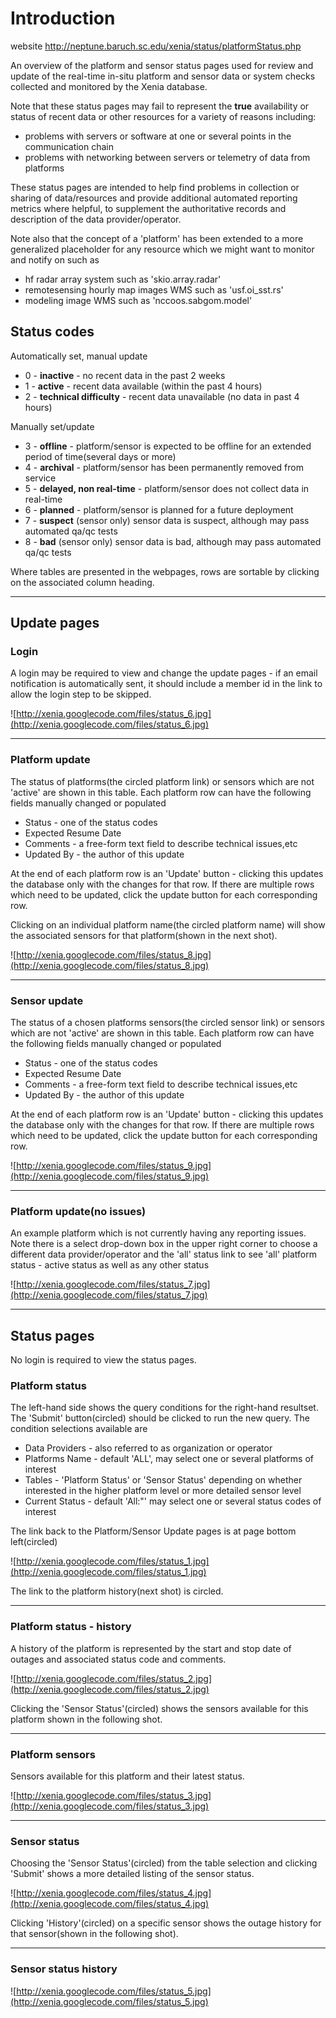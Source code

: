 

# Introduction #

website http://neptune.baruch.sc.edu/xenia/status/platformStatus.php

An overview of the platform and sensor status pages used for review and update of the real-time in-situ platform and sensor data or system checks collected and monitored by the Xenia database.

Note that these status pages may fail to represent the **true** availability or status of recent data or other resources for a variety of reasons including:
  * problems with servers or software at one or several points in the communication chain
  * problems with networking between servers or telemetry of data from platforms

These status pages are intended to help find problems in collection or sharing of data/resources and provide additional automated reporting metrics where helpful, to supplement the authoritative records and description of the data provider/operator.

Note also that the concept of a 'platform' has been extended to a more generalized placeholder for any resource which we might want to monitor and notify on such as

  * hf radar array system such as 'skio.array.radar'
  * remotesensing hourly map images WMS such as 'usf.oi\_sst.rs'
  * modeling image WMS such as 'nccoos.sabgom.model'

## Status codes ##

Automatically set, manual update
  * 0 - **inactive** - no recent data in the past 2 weeks
  * 1 - **active** - recent data available (within the past 4 hours)
  * 2 - **technical difficulty** - recent data unavailable (no data in past 4 hours)

Manually set/update
  * 3 - **offline** - platform/sensor is expected to be offline for an extended period of time(several days or more)
  * 4 - **archival** - platform/sensor has been permanently removed from service
  * 5 - **delayed, non real-time** - platform/sensor does not collect data in real-time
  * 6 - **planned** - platform/sensor is planned for a future deployment
  * 7 - **suspect** (sensor only) sensor data is suspect, although may pass automated qa/qc tests
  * 8 - **bad** (sensor only) sensor data is bad, although may pass automated qa/qc tests


Where tables are presented in the webpages, rows are sortable by clicking on the associated column heading.


---

## Update pages ##

### Login ###

A login may be required to view and change the update pages - if an email notification is automatically sent, it should include a member id in the link to allow the login step to be skipped.

![http://xenia.googlecode.com/files/status_6.jpg](http://xenia.googlecode.com/files/status_6.jpg)


---


### Platform update ###

The status of platforms(the circled platform link) or sensors which are not 'active' are shown in this table.  Each platform row can have the following fields manually changed or populated
  * Status - one of the status codes
  * Expected Resume Date
  * Comments - a free-form text field to describe technical issues,etc
  * Updated By - the author of this update

At the end of each platform row is an 'Update' button - clicking this updates the database only with the changes for that row.  If there are multiple rows which need to be updated, click the update button for each corresponding row.

Clicking on an individual platform name(the circled platform name) will show the associated sensors for that platform(shown in the next shot).

![http://xenia.googlecode.com/files/status_8.jpg](http://xenia.googlecode.com/files/status_8.jpg)


---

### Sensor update ###
The status of a chosen platforms sensors(the circled sensor link) or sensors which are not 'active' are shown in this table.  Each platform row can have the following fields manually changed or populated
  * Status - one of the status codes
  * Expected Resume Date
  * Comments - a free-form text field to describe technical issues,etc
  * Updated By - the author of this update

At the end of each platform row is an 'Update' button - clicking this updates the database only with the changes for that row.  If there are multiple rows which need to be updated, click the update button for each corresponding row.

![http://xenia.googlecode.com/files/status_9.jpg](http://xenia.googlecode.com/files/status_9.jpg)


---

### Platform update(no issues) ###

An example platform which is not currently having any reporting issues.  Note there is a select drop-down box in the upper right corner to choose a different data provider/operator and the 'all' status link to see 'all' platform status - active status as well as any other status

![http://xenia.googlecode.com/files/status_7.jpg](http://xenia.googlecode.com/files/status_7.jpg)


---

## Status pages ##

No login is required to view the status pages.

### Platform status ###

The left-hand side shows the query conditions for the right-hand resultset.  The 'Submit' button(circled) should be clicked to run the new query.  The condition selections available are

  * Data Providers - also referred to as organization or operator
  * Platforms Name - default 'ALL', may select one or several platforms of interest
  * Tables - 'Platform Status' or 'Sensor Status' depending on whether interested in the higher platform level or more detailed sensor level
  * Current Status - default 'All:"' may select one or several status codes of interest

The link back to the Platform/Sensor Update pages is at page bottom left(circled)

![http://xenia.googlecode.com/files/status_1.jpg](http://xenia.googlecode.com/files/status_1.jpg)

The link to the platform history(next shot) is circled.


---

### Platform status - history ###

A history of the platform is represented by the start and stop date of outages and associated status code and comments.

![http://xenia.googlecode.com/files/status_2.jpg](http://xenia.googlecode.com/files/status_2.jpg)

Clicking the 'Sensor Status'(circled) shows the sensors available for this platform shown in the following shot.


---

### Platform sensors ###

Sensors available for this platform and their latest status.

![http://xenia.googlecode.com/files/status_3.jpg](http://xenia.googlecode.com/files/status_3.jpg)


---

### Sensor status ###

Choosing the 'Sensor Status'(circled) from the table selection and clicking 'Submit' shows a more detailed listing of the sensor status.

![http://xenia.googlecode.com/files/status_4.jpg](http://xenia.googlecode.com/files/status_4.jpg)

Clicking 'History'(circled) on a specific sensor shows the outage history for that sensor(shown in the following shot).


---

### Sensor status history ###

![http://xenia.googlecode.com/files/status_5.jpg](http://xenia.googlecode.com/files/status_5.jpg)